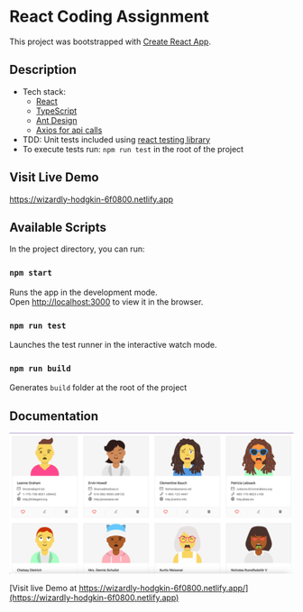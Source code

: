 # React Coding Assignment

This project was bootstrapped with [Create React App](https://github.com/facebook/create-react-app).

## Description 
* Tech stack: 
  - [React](https://reactjs.org/)
  - [TypeScript](https://www.typescriptlang.org/)
  - [Ant Design](https://ant.design/docs/react/introduce)
  - [Axios for api calls](https://www.npmjs.com/package/axios)
* TDD: Unit tests included using [react testing library](https://testing-library.com/docs/react-testing-library/intro/)
* To execute tests run: `npm run test` in the root of the project

## Visit Live Demo
https://wizardly-hodgkin-6f0800.netlify.app

## Available Scripts

In the project directory, you can run:

### `npm start`

Runs the app in the development mode.\
Open [http://localhost:3000](http://localhost:3000) to view it in the browser.

### `npm run test`
Launches the test runner in the interactive watch mode.

### `npm run build`

Generates `build` folder at the root of the project

## Documentation

![Screenshot](docs/design-view.png)

[Visit live Demo at https://wizardly-hodgkin-6f0800.netlify.app/](https://wizardly-hodgkin-6f0800.netlify.app)
